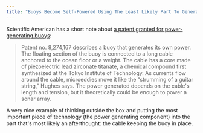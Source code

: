 ```yaml
---
title: "Buoys Become Self-Powered Using The Least Likely Part To Generate Power"
---
```


Scientific American has a short note about <a href="http://www.scientificamerican.com/article.cfm?id=patent-granted-for-buoy-generates-power" target="_blank">a patent granted for power-generating buoys</a>:

> Patent no. 8,274,167 describes a buoy that generates its own power. The  floating section of the buoy is connected to a long cable anchored to  the ocean floor or a weight. The cable has a core made of piezoelectric  lead zirconate titanate, a chemical compound first synthesized at the  Tokyo Institute of Technology. As currents flow around the cable,  microeddies move it like the “strumming of a guitar string,” Hughes  says. The power generated depends on the cable's length and tension, but  it theoretically could be enough to power a sonar array.

A very nice example of thinking outside the box and putting the most important piece of technology (the power generating component) into the part that's most likely an afterthought: the cable keeping the buoy in place.
